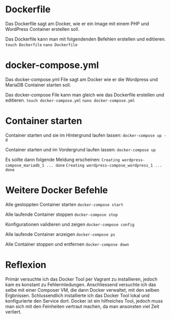 # Dockerfile
Das Dockerfile sagt am Docker, wie er ein Image mit einem PHP und WordPress Container erstellen soll.

Das Dockerfile kann man mit folgendenden Befehlen erstellen und editieren.
```touch Dockerfile```
```nano Dockerfile```

# docker-compose.yml
Das docker-compose.yml File sagt am Docker wie er die Wordpress und MariaDB Container starten soll.

Das docker-compose File kann man gleich wie das Dockerfile erstellen und editieren.
```touch docker-compose.yml```
```nano docker-compose.yml```

# Container starten
Container starten und sie im Hintergrund laufen lassen:
```docker-compose up -d```

Container starten und im Vordergrund laufen lassen:
```docker-compose up```

Es sollte dann folgende Meldung erscheinen:
```Creating wordpress-compose_mariadb_1 ... done```
```Creating wordpress-compose_wordpress_1 ... done```

# Weitere Docker Befehle
Alle gestoppten Container starten
```docker-compose start```

Alle laufende Container stoppen
```docker-compose stop```

Konfigurationen validieren und zeigen
```docker-compose config```

Alle laufende Container anzeigen
```docker-compose ps```

Alle Container stoppen und entfernen
```docker-compose down```

# Reflexion
Primär versuchte ich das Docker Tool per Vagrant zu installieren, jedoch kam es konstant zu Fehlermledungen. Anschliessend versuchte ich das selbe mit einer Composer VM, die dann Docker verwaltet, mit den selben Ergbnissen. Schlussendlich installierte ich das Docker Tool lokal und konfigurierte den Service dort. Docker ist ein hilfreiches Tool, jedoch muss man sich mit den Feinheiten vertraut machen, da man ansonsten viel Zeit verliert.
